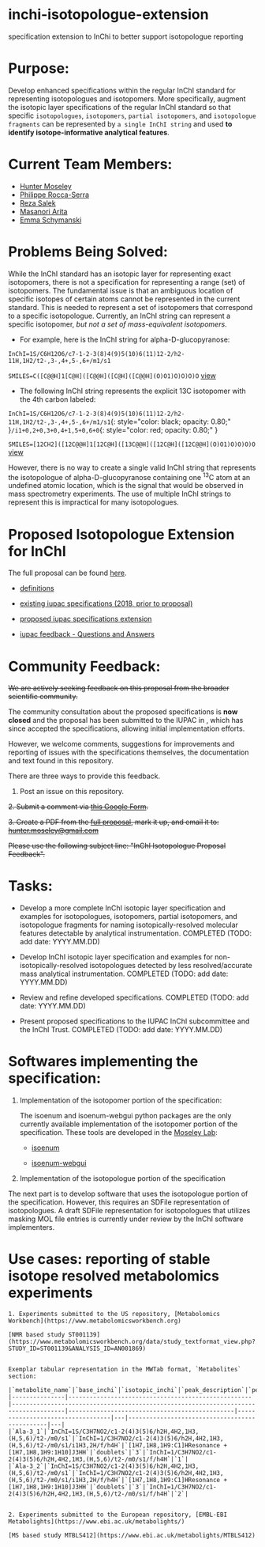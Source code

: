 # inchi-isotopologue-extension
specification extension to InChi to better support isotopologue reporting

# Purpose:
Develop enhanced specifications within the regular InChI standard for representing isotopologues and isotopomers. More specifically, augment the isotopic layer specifications of the regular InChI standard so that specific `isotopologues`, `isotopomers`, `partial isotopomers`, and `isotopologue fragments` can be represented by `a single InChI string` and used **to identify isotope-informative analytical features**.

# Current Team Members:
* [Hunter Moseley](https://github.com/hunter-moseley) 
* [Philippe Rocca-Serra](https://github.com/proccaserra) 
* [Reza Salek](https://github.com/r7salek)
* [Masanori Arita](https://github.com/m-arita) 
* [Emma Schymanski](https://github.com/schymane)

# Problems Being Solved:
While the InChI standard has an isotopic layer for representing exact isotopomers, there is not a specification for representing a range (set) of isotopomers. The fundamental issue is that an ambiguous location of specific isotopes of certain atoms cannot be represented in the current standard.  This is needed to represent a set of isotopomers that correspond to a specific isotopologue.  Currently, an InChI string can represent a specific isotopomer, *but not a set of mass-equivalent isotopomers*.

- For example, here is the InChI string for alpha-D-glucopyranose:

`InChI=1S/C6H12O6/c7-1-2-3(8)4(9)5(10)6(11)12-2/h2-11H,1H2/t2-,3-,4+,5-,6+/m1/s1`

`SMILES=C([C@@H]1[C@H]([C@@H]([C@H]([C@@H](O)O1)O)O)O)O` [view](http://www.simolecule.com/cdkdepict/depict/bow/svg?smi=C\(\[C@@H\]1\[C@H\]\(\[C@@H\]\(\[C@H\]\(\[C@@H\]\(O\)O1\)O\)O\)O\)O&abbr=off&hdisp=bridgehead&showtitle=false&zoom=1.6&annotate=none)

- The following InChI string represents the explicit 13C isotopomer with the 4th carbon labeled:

`InChI=1S/C6H12O6/c7-1-2-3(8)4(9)5(10)6(11)12-2/h2-11H,1H2/t2-,3-,4+,5-,6+/m1/s1`{: style="color: black; opacity: 0.80;" }`/i1+0,2+0,3+0,4+1,5+0,6+0`{: style="color: red; opacity: 0.80;" }

`SMILES=[12CH2]([12C@@H]1[12C@H]([13C@@H]([12C@H]([12C@@H](O)O1)O)O)O)O` [view](http://www.simolecule.com/cdkdepict/depict/bow/svg?smi=\[12CH2\]\[12C@@H\]1\[12C@H\]\(\[13C@@H\]\(\[12C@H\]\(\[12C@@H\]\(O\)O1\)O\)\O\)O\)O&abbr=off&hdisp=bridgehead&showtitle=false&zoom=1.55&annotate=none)

However, there is no way to create a single valid InChI string that represents the isotopologue of alpha-D-glucopyranose containing one <sup>13</sup>C atom at an undefined atomic location, which is the signal that would be observed in mass spectrometry experiments.  The use of multiple InChI strings to represent this is impractical for many isotopologues.

# Proposed Isotopologue Extension for InChI

The full proposal can be found [here](https://docs.google.com/document/d/1xh7lTWmwmuP0GF2Far6BREd-8g8Lh2FuSofE0d5tEXU/edit?usp=sharing).

* [definitions](./specifications/definitions.md)

* [existing iupac specifications (2018, prior to proposal)](./specifications/isotopic-iupac-specs.md)

* [proposed iupac specifications extension](./specifications/proposed-extension-isotopic-iupac-specs.md)

* [iupac feedback - Questions and Answers ](./specifications/questions-ans****wers-iupac.md)


# Community Feedback:

~~We are actively seeking feedback on this proposal from the broader scientific community.~~

The community consultation about the proposed specifications is **now closed** and the proposal has been submitted to the IUPAC in , which has since accepted the specifications, allowing initial implementation efforts.

However, we welcome comments, suggestions for improvements and reporting of issues with the specifications themselves, the documentation and text found in this repository.

There are three ways to provide this feedback.

1. Post an issue on this repository.

~~2. Submit a comment via [this Google Form](https://goo.gl/forms/8lwvLJDae75bKobk2).~~

~~3. Create a PDF from the [full proposal](https://docs.google.com/document/d/1xh7lTWmwmuP0GF2Far6BREd-8g8Lh2FuSofE0d5tEXU/edit?usp=sharing), mark it up, and email it to: hunter.moseley@gmail.com~~

~~Please use the following subject line: "InChI Isotopologue Proposal Feedback".~~

# Tasks:

- Develop a more complete InChI isotopic layer specification and examples for isotopologues, isotopomers, partial isotopomers, and isotopologue fragments for naming isotopically-resolved molecular features detectable by analytical instrumentation. COMPLETED (TODO: add date: YYYY.MM.DD)

- Develop InChI isotopic layer specification and examples for non-isotopically-resolved isotopologues detected by less resolved/accurate mass analytical instrumentation. COMPLETED (TODO: add date: YYYY.MM.DD)

- Review and refine developed specifications. COMPLETED (TODO: add date: YYYY.MM.DD)

- Present proposed specifications to the IUPAC InChI subcommittee and the InChI Trust. COMPLETED (TODO: add date: YYYY.MM.DD)

# Softwares implementing the specification:

 1. Implementation of the isotopomer portion of the specification:

    The isoenum and isoenum-webgui python packages are the only currently available implementation of the isotopomer portion of the specification. 
    These tools are developed in the [Moseley Lab](http://bioinformatics.cesb.uky.edu/Main/SoftwareDevelopment):

   	* [isoenum](https://github.com/MoseleyBioinformaticsLab/isoenum)

    * [isoenum-webgui](https://github.com/MoseleyBioinformaticsLab/isoenum-webgui)

 2. Implementation of the isotopologue portion of the specification

The next part is to develop software that uses the isotopologue portion of the specification. However, this requires an SDFile representation of isotopologues.
A draft SDFile representation for isotopologues that utilizes masking MOL file entries is currently under review by the InChI software implementers.

# Use cases:  reporting of stable isotope resolved metabolomics experiments

	1. Experiments submitted to the US repository, [Metabolomics Workbench](https://www.metabolomicsworkbench.org)

	[NMR based study ST001139](https://www.metabolomicsworkbench.org/data/study_textformat_view.php?STUDY_ID=ST001139&ANALYSIS_ID=AN001869)


	Exemplar tabular representation in the MWTab format, `Metabolites` section:

	|`metabolite_name`|`base_inchi`|`isotopic_inchi`|`peak_description`|`peak_pattern`|`proton_count`|`representative_inchi`|`transient_peak`|
	|---------------|----------------------------------------------------|-------------------------------------------------------------------------------------|-----------------------------------------------|----------------------------------|---|-----------------------------------------------|---|
	|`Ala-3_1`|`InChI=1S/C3H7NO2/c1-2(4)3(5)6/h2H,4H2,1H3,(H,5,6)/t2-/m0/s1`|`InChI=1/C3H7NO2/c1-2(4)3(5)6/h2H,4H2,1H3,(H,5,6)/t2-/m0/s1/i1H3,2H/f/h4H`|`[1H7,1H8,1H9:C1]HResonance + [1H7,1H8,1H9:1H10]J3HH`|`doublets`|`3`|`InChI=1/C3H7NO2/c1-2(4)3(5)6/h2H,4H2,1H3,(H,5,6)/t2-/m0/s1/f/h4H`|`1`|
	|`Ala-3_2`|`InChI=1S/C3H7NO2/c1-2(4)3(5)6/h2H,4H2,1H3,(H,5,6)/t2-/m0/s1`|`InChI=1/C3H7NO2/c1-2(4)3(5)6/h2H,4H2,1H3,(H,5,6)/t2-/m0/s1/i1H3,2H/f/h4H`|`[1H7,1H8,1H9:C1]HResonance + [1H7,1H8,1H9:1H10]J3HH`|`doublets`|`3`|`InChI=1/C3H7NO2/c1-2(4)3(5)6/h2H,4H2,1H3,(H,5,6)/t2-/m0/s1/f/h4H`|`2`|


	2. Experiments submitted to the European repository, [EMBL-EBI Metabolights](https://www.ebi.ac.uk/metabolights/)

	[MS based study MTBLS412](https://www.ebi.ac.uk/metabolights/MTBLS412)


